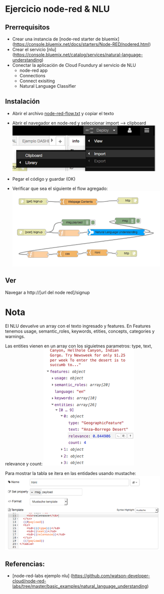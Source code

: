 # Ejercicio node-red & NLU
## Prerrequisitos
* Crear una instancia de [node-red starter de bluemix] (https://console.bluemix.net/docs/starters/Node-RED/nodered.html)
* Crear el servicio [nlu] (https://console.bluemix.net/catalog/services/natural-language-understanding)
* Conectar la aplicación de Cloud Foundury al servicio de NLU
	* node-red app
	* Connections
	* Connect exisiting
	* Natural Language Classifier


## Instalación
* Abrir el archivo [node-red-flow.txt](node-red-flow.txt) y copiar el texto
* Abrir el navegador en node-red y seleccionar import --> clipboard
![clipboard](/img/clipboard.png)

* Pegar el código y guardar (OK)
* Verificar que sea el siguiente el flow agregado:
![FLow](/img/flow.png)

## Ver
Navegar a http://[url del node red]/signup

# Nota
El NLU devuelve un array con el texto ingresado y features. En Features tenemos usage, semantic_roles, keywords, etities, concepts, categories y warnings.

Las entities vienen en un array con los siguietnes parametros: type, text, relevance y count:
![FLow](/img/nlu.png)

Para mostrar la tabla se itera en las entidades usando mustache:
![FLow](/img/html.png)


## Referencias:
* [node-red-labs ejemplo nlu] (https://github.com/watson-developer-cloud/node-red-labs/tree/master/basic_examples/natural_language_understanding)
